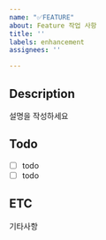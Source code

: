 ```yaml
---
name: "✅FEATURE"
about: Feature 작업 사항
title: ''
labels: enhancement
assignees: ''

---
```


## Description
설명을 작성하세요
## Todo
- [ ] todo
- [ ] todo
## ETC
기타사항
